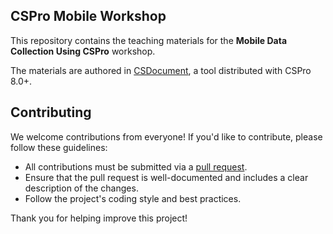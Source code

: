 ## CSPro Mobile Workshop

This repository contains the teaching materials for the **Mobile Data Collection Using CSPro** workshop.

The materials are authored in [CSDocument](https://www.csprousers.org/help/CSDocument/introduction.html), a tool distributed with CSPro 8.0+.


## Contributing

We welcome contributions from everyone! If you'd like to contribute, please follow these guidelines:

- All contributions must be submitted via a [pull request](https://docs.github.com/en/pull-requests/collaborating-with-pull-requests/proposing-changes-to-your-work-with-pull-requests/about-pull-requests).
- Ensure that the pull request is well-documented and includes a clear description of the changes.
- Follow the project's coding style and best practices.

Thank you for helping improve this project!
